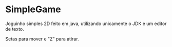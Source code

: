 # SimpleGame

Joguinho simples 2D feito em java, utilizando unicamente o JDK e um editor de texto.

Setas para mover e "Z" para atirar.

